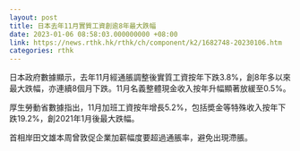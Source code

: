 ```yaml
---
layout: post
title: 日本去年11月實質工資創逾8年最大跌幅
date: 2023-01-06 08:58:03.000000000 +08:00
link: https://news.rthk.hk/rthk/ch/component/k2/1682748-20230106.htm
categories: rthk
---
```


日本政府數據顯示，去年11月經通脹調整後實質工資按年下跌3.8%，創8年多以來最大跌幅，亦連續8個月下跌。11月名義整體現金收入按年升幅顯著放緩至0.5%。

厚生勞動省數據指出，11月加班工資按年增長5.2%，包括奬金等特殊收入按年下跌19.2%，創2021年1月後最大跌幅。

首相岸田文雄本周曾敦促企業加薪幅度要超過通脹率，避免出現滯脹。
